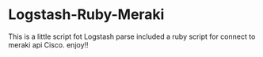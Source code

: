 # Logstash-Ruby-Meraki
This is a little script fot Logstash parse included a ruby script for connect to meraki api Cisco.
enjoy!!
